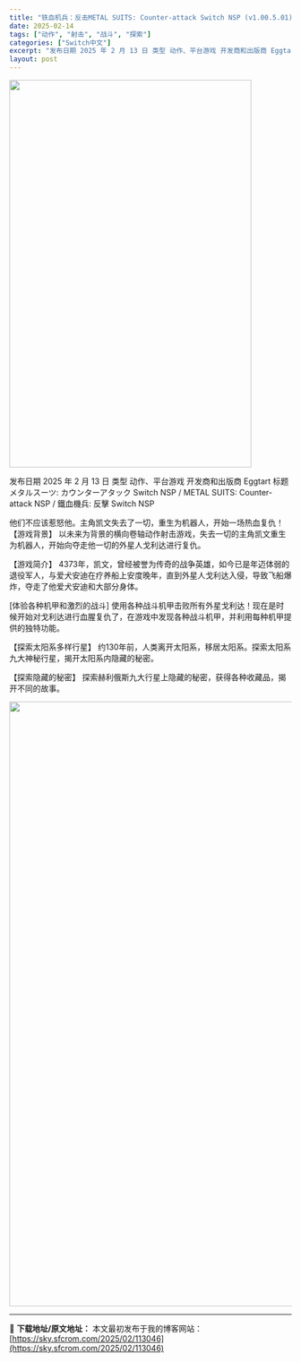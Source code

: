 ```yaml
---
title: "铁血机兵：反击METAL SUITS: Counter-attack Switch NSP (v1.00.5.01)中文"
date: 2025-02-14
tags: ["动作", "射击", "战斗", "探索"]
categories: ["Switch中文"]
excerpt: "发布日期 2025 年 2 月 13 日 类型 动作、平台游戏 开发商和出版商 Eggtart 标题 メタルスーツ: カウンターアタック Switch NSP / METAL SUITS: Counter-attack NSP / 鐵血機兵: 反擊 Switch NSP 他们不应该惹怒他。主角凯文失&hellip;"
layout: post
---
```


<img class="aligncenter size-full wp-image-113029" src="https://sky.sfcrom.com/wp-content/uploads/2025/02/2025021408044666.webp" alt="" width="432" height="692" />

发布日期 2025 年 2 月 13 日
类型 动作、平台游戏
开发商和出版商 Eggtart
标题 メタルスーツ: カウンターアタック Switch NSP / METAL SUITS: Counter-attack NSP / 鐵血機兵: 反擊 Switch NSP

他们不应该惹怒他。主角凯文失去了一切，重生为机器人，开始一场热血复仇！
【游戏背景】
以未来为背景的横向卷轴动作射击游戏，失去一切的主角凯文重生为机器人，开始向夺走他一切的外星人戈利达进行复仇。

【游戏简介】
4373年，凯文，曾经被誉为传奇的战争英雄，如今已是年迈体弱的退役军人，与爱犬安迪在疗养船上安度晚年，直到外星人戈利达入侵，导致飞船爆炸，夺走了他爱犬安迪和大部分身体。

[体验各种机甲和激烈的战斗]
使用各种战斗机甲击败所有外星戈利达！现在是时候开始对戈利达进行血腥复仇了，在游戏中发现各种战斗机甲，并利用每种机甲提供的独特功能。

【探索太阳系多样行星】
约130年前，人类离开太阳系，移居太阳系。探索太阳系九大神秘行星，揭开太阳系内隐藏的秘密。

【探索隐藏的秘密】
探索赫利俄斯九大行星上隐藏的秘密，获得各种收藏品，揭开不同的故事。

<img class="aligncenter size-full wp-image-113021" src="https://sky.sfcrom.com/wp-content/uploads/2025/02/2025021408044138.webp" alt="" width="1920" height="1080" />

---
📖 **下载地址/原文地址：** 本文最初发布于我的博客网站：[https://sky.sfcrom.com/2025/02/113046](https://sky.sfcrom.com/2025/02/113046)

